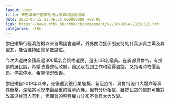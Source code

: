 ```yaml
---
layout: post
title: 黎巴嫩舉行經濟危機以來首場國會選舉
date: 2022-05-15 22:46:35.000000000 +08:00
link: https://news.rthk.hk/rthk/ch/component/k2/1648654-20220515.htm
categories: rthk
---
```


黎巴嫩舉行經濟危機以來首場國會選舉，外界關注獲伊朗支持的什葉派真主黨及其盟友，能否維持國會多數席位。

今次大選由全國超過300萬名合資格選民，選出128名議員。在首都貝魯特，有投票的選民說，希望改變整個政府，讓民眾找到工作和獲得溫飽，又指現時物價高昂、停電停水，希望情況改善。

黎巴嫩自2019年以來，先後遭到銀行業危機、新冠疫情、貝魯特港口大爆炸等事件衝擊，深陷當地歷來最嚴重的經濟危機。但有分析相信，雖然民眾的憤怒可能對改革派候選人有利，但國會的整體權力分布不會有太大改變。
